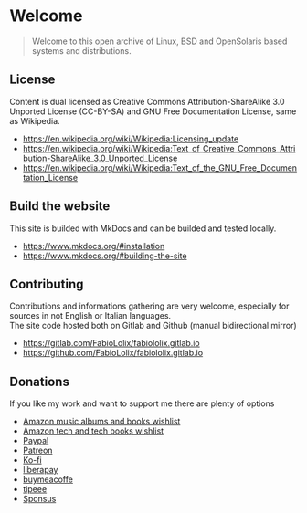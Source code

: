 # Welcome

> Welcome to this open archive of Linux, BSD and OpenSolaris based systems and distributions.

## License

Content is dual licensed as Creative Commons Attribution-ShareAlike 3.0 Unported License (CC-BY-SA) and GNU Free Documentation License, same as Wikipedia.

* <https://en.wikipedia.org/wiki/Wikipedia:Licensing_update>
* <https://en.wikipedia.org/wiki/Wikipedia:Text_of_Creative_Commons_Attribution-ShareAlike_3.0_Unported_License>
* <https://en.wikipedia.org/wiki/Wikipedia:Text_of_the_GNU_Free_Documentation_License>

## Build the website

This site is builded with MkDocs and can be builded and tested locally.

* <https://www.mkdocs.org/#installation>
* <https://www.mkdocs.org/#building-the-site>

## Contributing

Contributions and informations gathering are very welcome, especially for sources in not English or Italian languages.  
The site code hosted both on Gitlab and Github (manual bidirectional mirror)

* <https://gitlab.com/FabioLolix/fabiololix.gitlab.io>
* <https://github.com/FabioLolix/fabiololix.gitlab.io>

## Donations

If you like my work and want to support me there are plenty of options

* [Amazon music albums and books wishlist](https://www.amazon.it/hz/wishlist/genericItemsPage/1B3WOU9V1XABK)
* [Amazon tech and tech books wishlist](https://www.amazon.it/hz/wishlist/genericItemsPage/3KNKDV2T0WC3U)
* [Paypal](https://www.paypal.com/donate?hosted_button_id=NJT3H9QXE4TWU)
* [Patreon](https://www.patreon.com/FabioLolix)
* [Ko-fi](https://ko-fi.com/fabiololix)
* [liberapay](https://liberapay.com/FabioLolix)
* [buymeacoffe](https://www.buymeacoffee.com/FabioLoli)
* [tipeee](https://en.tipeee.com/fabiololix)
* [Sponsus](https://sponsus.org/u/fabiololix)





